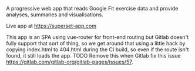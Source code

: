 A progressive web app that reads Google Fit exercise data and provide analyses, summaries and visualisations.

Live app at https://superset-app.com

This app is an SPA using vue-router for front-end routing but Gitlab doesn't fully support that sort of thing, so we get around that using a little hack by copying index.html to 404.html during the CI build, so even if the route isn't found, it still loads the app. TODO Remove this when Gitlab fix this issue https://gitlab.com/gitlab-org/gitlab-pages/issues/57.